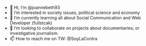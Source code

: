 - 👋 Hi, I’m @joannebeth93
- 👀 I’m interested in society issues, political science and economy
- 🌱 I’m currently learning all about Social Communication and Web Developer (fullstcak)
- 💞️ I’m looking to collaborate on projects about documentaries, or investigative journalism.
- 📫 How to reach me on TW: @SoyLaContra

<!---
joannebeth93/joannebeth93 is a ✨ special ✨ repository because its `README.md` (this file) appears on your GitHub profile.
You can click the Preview link to take a look at your changes.
--->

